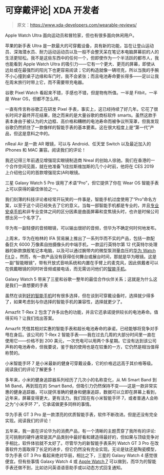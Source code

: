 # 可穿戴评论| XDA 开发者

> 原文：<https://www.xda-developers.com/wearable-reviews/>

[](/apple-watch-ultra-review/)

Apple Watch Ultra 面向运动员和冒险家，但也有很多面向休闲用户。

苹果的新手表 Ultra 是一款最大的可穿戴设备，具有新的功能，旨在让登山运动员、深海潜水员、耐力运动运动员以及一般不会整天呆在笔记本电脑屏幕前的人的生活更轻松。我不是这些东西中的任何一个，但即使作为一个半活跃的都市人，我也能看到 Apple Watch Ultra 的吸引力——它有一个更大、更亮的屏幕，即使从远处或在最强烈的阳光下也更容易阅读；它的构造就像一辆坦克，所以当我的手腕不小心撞到桌子边缘和车门时，我不会紧张；而且电池寿命要长得多——足以让我在周末旅行时带上它，而不需要带充电器。

[](/google-pixel-watch-review/)

谷歌 Pixel Watch 看起来不错，手感也不错，但是物有所值。一半是 Fitbit，一半是 Wear OS，但都不怎么样。

一直有传言称谷歌正在研发 Pixel 手表，事实上，这已经持续了好几年。它花了很长时间才最终开花结果，随之而来的是大量谷歌的商标软件 smarts。虽然这款手表本身由于被认为的大边框、高价格和糟糕的电池寿命而被争议所笼罩，但我发现谷歌仍然抓住了一款像样的智能手表的基本要素。这在很大程度上是“第一代”产品，但这是意料之中的。

[](/nreal-air-review/)

nReal Air 是一款 AR 眼镜，可以与 Android、任天堂 Switch 以及最近加入的 iPhones 和 MAC 兼容。阅读我们的评论！

我还记得三年前遇见增强现实眼镜制造商 Nreal 的创始人徐驰。我们在香港的一个合作空间见面，就在他准备飞往拉斯维加斯的几个小时前，他将在 CES 2019 上介绍他公司的首款增强现实(AR)眼镜。

[](/samsung-galaxy-watch-5-pro-review/)

三星 Galaxy Watch 5 Pro 误用了术语“Pro”，但它提供了你在 Wear OS 智能手表上可以获得的最佳体验之一。

我们刻薄的科技评论者经常开玩笑的一件事是，智能手机过度使用了“Pro”命名方案，以至于这个词已经失去了它的意义。当每一部智能手机都是专业的，并且[专业安卓手机](https://www.xda-developers.com/best-android-phones/)和非专业变体之间的区分因素是曲面屏幕和变焦镜头时，也许是时候公司想出另一个名字了。

[](/huawei-eyewear-hands-on/)

华为有一副轻便的音频眼镜，可以输出很好的音频，但华为不确定何时何地发布。

上周末，华为在柏林的 IFA 贸易展上推出了一系列华而不实的产品，包括一款配备巨大 6000 万像素自拍摄像头的中端手机，一款运行英特尔第 12 代英特尔处理器的新款旗舰笔记本电脑，以及可以通过腕带内的微型泵测量血压的[华为 Watch Fit D](https://www.xda-developers.com/huawei-announces-wearables-eu/) 。然而，有一款产品没有获得任何舞台或展台时间，那就是华为眼镜。这是一副“智能眼镜”，带有开放式音响系统和内置在手臂上的麦克风，因此佩戴者可以在佩戴眼镜的同时听音频或接电话，而无需访问他们的[智能手机](https://www.xda-developers.com/best-phones/)。

[](/samsung-galaxy-watch-5-review/)

Galaxy Watch 5 带来了三星和谷歌一整年的最佳合作伙伴关系；这就是为什么这是我们一直想要的手表

虽然在谈到[好的智能手机](https://www.xda-developers.com/best-phones/)时有很多选择，但在谈到可穿戴设备时，选择就少得多了，如果考虑到与你选择的智能手机的兼容性，选择就更少了。

[](/amazfit-t-rex-2-review/)

Amazfit T-Rex 2 包含了许多出色的功能，并且它还承诺提供较长的电池寿命。值得买吗？让我们找出答案。

Amazfit 凭借其相对实惠的智能手表和超长电池寿命的承诺，已经能够将竞争对手甩在身后。该公司的 T-Rex 2 智能手表——我在过去几周的大部分时间里一直在使用它——价格不到 200 美元，一次充电可以用两个多星期。它没有达到该公司声称的电池寿命，但我要说，鉴于我的使用也是在较重的一方，它仍然是相当值得称赞的。

[](/xiaomi-smart-band-7-review/)

小米智能手环 7 是小米最新的健身可穿戴设备，它的价格远远高于其价格等级。阅读我们的评论了解更多！

多年来，小米的健身追踪器系列经历了几次小的名称变化，从 Mi Smart Band 到 Mi Band，再到现在的 Smart Band，但吸引力仍然保持不变——这是一款非常实惠的健身追踪器，可以提供准确的健身和健康追踪，数据可以立即在屏幕上看到，近年来，屏幕变得更大，更有活力。我们现在有小米智能手环 7，或者普通人会称之为“小米手环 7”，它承诺做更多同样的事情。

[](/huawei-watch-gt-3-pro-review/)

华为手表 GT 3 Pro 是一款漂亮的优质智能手表，软件不断改进。但是还没有完全实现。阅读我们的评论！

五年来，我一直在评论华为的消费产品，有一个清晰的主题贯穿了我所有的评论:无可挑剔的硬件通常是其产品类别中最好看和建造得最好的，但如果与顶级竞争对手相比，软件体验就不太好了。尽管华为的新智能手表系列 Watch GT 3 Pro 在改善软件方面取得了长足的进步，但它仍然没有完全实现。无论是钛还是陶瓷模型，华为手表 GT 3 Pro 看起来绝对华丽，相比之下，三星的 Galaxy Watch 4 感觉很便宜。但有些事情 Galaxy Watch 4 或 [Apple Watch 7](https://www.xda-developers.com/apple-watch-series-7-review/) 可以做到，而华为的智能手表还做不到，比如访问英语语音助手或以动态方式回复通知。